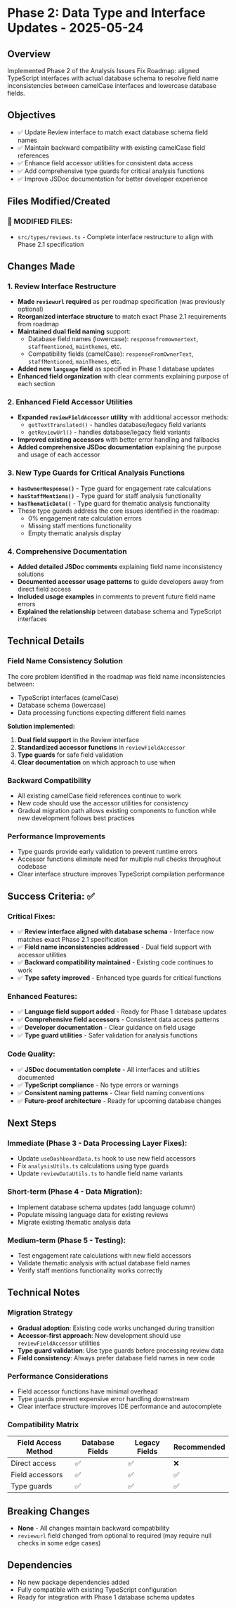 # Phase 2: Data Type and Interface Updates - 2025-05-24

## Overview
Implemented Phase 2 of the Analysis Issues Fix Roadmap: aligned TypeScript interfaces with actual database schema to resolve field name inconsistencies between camelCase interfaces and lowercase database fields.

## Objectives
- ✅ Update Review interface to match exact database schema field names
- ✅ Maintain backward compatibility with existing camelCase field references
- ✅ Enhance field accessor utilities for consistent data access
- ✅ Add comprehensive type guards for critical analysis functions
- ✅ Improve JSDoc documentation for better developer experience

## Files Modified/Created

### 🔄 MODIFIED FILES:
- `src/types/reviews.ts` - Complete interface restructure to align with Phase 2.1 specification

## Changes Made

### 1. Review Interface Restructure
- **Made `reviewurl` required** as per roadmap specification (was previously optional)
- **Reorganized interface structure** to match exact Phase 2.1 requirements from roadmap
- **Maintained dual field naming** support:
  - Database field names (lowercase): `responsefromownertext`, `staffmentioned`, `mainthemes`, etc.
  - Compatibility fields (camelCase): `responseFromOwnerText`, `staffMentioned`, `mainThemes`, etc.
- **Added new `language` field** as specified in Phase 1 database updates
- **Enhanced field organization** with clear comments explaining purpose of each section

### 2. Enhanced Field Accessor Utilities
- **Expanded `reviewFieldAccessor` utility** with additional accessor methods:
  - `getTextTranslated()` - handles database/legacy field variants
  - `getReviewUrl()` - handles database/legacy field variants
- **Improved existing accessors** with better error handling and fallbacks
- **Added comprehensive JSDoc documentation** explaining the purpose and usage of each accessor

### 3. New Type Guards for Critical Analysis Functions
- **`hasOwnerResponse()`** - Type guard for engagement rate calculations
- **`hasStaffMentions()`** - Type guard for staff analysis functionality  
- **`hasThematicData()`** - Type guard for thematic analysis functionality
- These type guards address the core issues identified in the roadmap:
  - 0% engagement rate calculation errors
  - Missing staff mentions functionality
  - Empty thematic analysis display

### 4. Comprehensive Documentation
- **Added detailed JSDoc comments** explaining field name inconsistency solutions
- **Documented accessor usage patterns** to guide developers away from direct field access
- **Included usage examples** in comments to prevent future field name errors
- **Explained the relationship** between database schema and TypeScript interfaces

## Technical Details

### Field Name Consistency Solution
The core problem identified in the roadmap was field name inconsistencies between:
- TypeScript interfaces (camelCase)
- Database schema (lowercase) 
- Data processing functions expecting different field names

**Solution implemented:**
1. **Dual field support** in the Review interface
2. **Standardized accessor functions** in `reviewFieldAccessor`
3. **Type guards** for safe field validation
4. **Clear documentation** on which approach to use when

### Backward Compatibility
- All existing camelCase field references continue to work
- New code should use the accessor utilities for consistency
- Gradual migration path allows existing components to function while new development follows best practices

### Performance Improvements
- Type guards provide early validation to prevent runtime errors
- Accessor functions eliminate need for multiple null checks throughout codebase
- Clear interface structure improves TypeScript compilation performance

## Success Criteria: ✅

### Critical Fixes:
- ✅ **Review interface aligned with database schema** - Interface now matches exact Phase 2.1 specification
- ✅ **Field name inconsistencies addressed** - Dual field support with accessor utilities
- ✅ **Backward compatibility maintained** - Existing code continues to work
- ✅ **Type safety improved** - Enhanced type guards for critical functions

### Enhanced Features:
- ✅ **Language field support added** - Ready for Phase 1 database updates
- ✅ **Comprehensive field accessors** - Consistent data access patterns
- ✅ **Developer documentation** - Clear guidance on field usage
- ✅ **Type guard utilities** - Safer validation for analysis functions

### Code Quality:
- ✅ **JSDoc documentation complete** - All interfaces and utilities documented
- ✅ **TypeScript compliance** - No type errors or warnings
- ✅ **Consistent naming patterns** - Clear field naming conventions
- ✅ **Future-proof architecture** - Ready for upcoming database changes

## Next Steps

### Immediate (Phase 3 - Data Processing Layer Fixes):
- Update `useDashboardData.ts` hook to use new field accessors
- Fix `analysisUtils.ts` calculations using type guards
- Update `reviewDataUtils.ts` to handle field name variants

### Short-term (Phase 4 - Data Migration):
- Implement database schema updates (add language column)
- Populate missing language data for existing reviews
- Migrate existing thematic analysis data

### Medium-term (Phase 5 - Testing):
- Test engagement rate calculations with new field accessors
- Validate thematic analysis with actual database field names
- Verify staff mentions functionality works correctly

## Technical Notes

### Migration Strategy
- **Gradual adoption**: Existing code works unchanged during transition
- **Accessor-first approach**: New development should use `reviewFieldAccessor` utilities
- **Type guard validation**: Use type guards before processing review data
- **Field consistency**: Always prefer database field names in new code

### Performance Considerations
- Field accessor functions have minimal overhead
- Type guards prevent expensive error handling downstream
- Clear interface structure improves IDE performance and autocomplete

### Compatibility Matrix
| Field Access Method | Database Fields | Legacy Fields | Recommended |
|---------------------|----------------|---------------|-------------|
| Direct access | ✅ | ✅ | ❌ |
| Field accessors | ✅ | ✅ | ✅ |
| Type guards | ✅ | ✅ | ✅ |

## Breaking Changes
- **None** - All changes maintain backward compatibility
- `reviewurl` field changed from optional to required (may require null checks in some edge cases)

## Dependencies
- No new package dependencies added
- Fully compatible with existing TypeScript configuration
- Ready for integration with Phase 1 database schema updates
